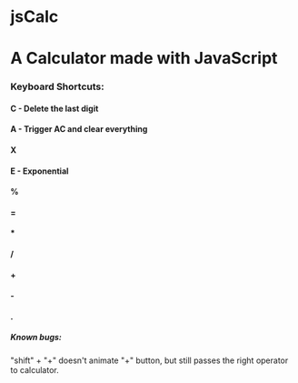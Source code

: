 # jsCalc

<h1>A Calculator made with JavaScript</h1>

<h3>Keyboard Shortcuts:</h3>
<h4>C - Delete the last digit</h4>
<h4>A - Trigger AC and clear everything</h4>
<h4>X</h4>
<h4>E - Exponential</h4>
<h4>%</h4>
<h4>=</h4>
<h4>*</h4>
<h4>/</h4>
<h4>+</h4>
<h4>-</h4>
<h4>.</h4>


<h5>Known bugs: </h5>
"shift" + "+" doesn't animate "+" button, but still passes the right operator to calculator.
